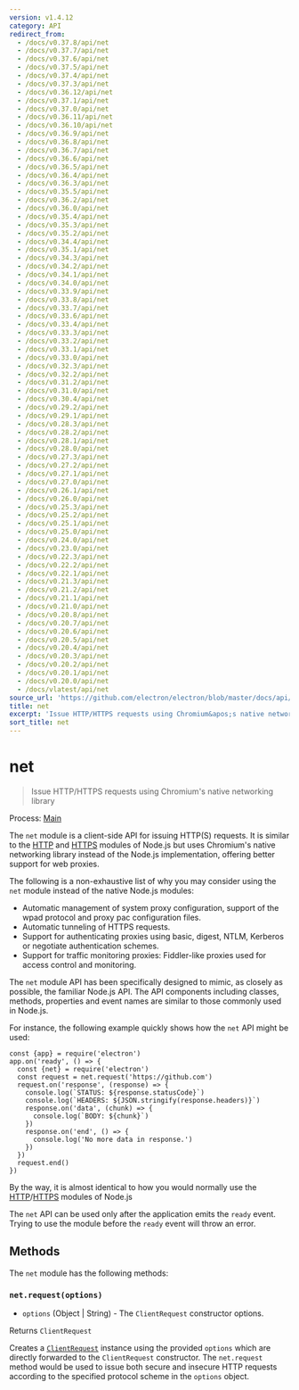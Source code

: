 ```yaml
---
version: v1.4.12
category: API
redirect_from:
  - /docs/v0.37.8/api/net
  - /docs/v0.37.7/api/net
  - /docs/v0.37.6/api/net
  - /docs/v0.37.5/api/net
  - /docs/v0.37.4/api/net
  - /docs/v0.37.3/api/net
  - /docs/v0.36.12/api/net
  - /docs/v0.37.1/api/net
  - /docs/v0.37.0/api/net
  - /docs/v0.36.11/api/net
  - /docs/v0.36.10/api/net
  - /docs/v0.36.9/api/net
  - /docs/v0.36.8/api/net
  - /docs/v0.36.7/api/net
  - /docs/v0.36.6/api/net
  - /docs/v0.36.5/api/net
  - /docs/v0.36.4/api/net
  - /docs/v0.36.3/api/net
  - /docs/v0.35.5/api/net
  - /docs/v0.36.2/api/net
  - /docs/v0.36.0/api/net
  - /docs/v0.35.4/api/net
  - /docs/v0.35.3/api/net
  - /docs/v0.35.2/api/net
  - /docs/v0.34.4/api/net
  - /docs/v0.35.1/api/net
  - /docs/v0.34.3/api/net
  - /docs/v0.34.2/api/net
  - /docs/v0.34.1/api/net
  - /docs/v0.34.0/api/net
  - /docs/v0.33.9/api/net
  - /docs/v0.33.8/api/net
  - /docs/v0.33.7/api/net
  - /docs/v0.33.6/api/net
  - /docs/v0.33.4/api/net
  - /docs/v0.33.3/api/net
  - /docs/v0.33.2/api/net
  - /docs/v0.33.1/api/net
  - /docs/v0.33.0/api/net
  - /docs/v0.32.3/api/net
  - /docs/v0.32.2/api/net
  - /docs/v0.31.2/api/net
  - /docs/v0.31.0/api/net
  - /docs/v0.30.4/api/net
  - /docs/v0.29.2/api/net
  - /docs/v0.29.1/api/net
  - /docs/v0.28.3/api/net
  - /docs/v0.28.2/api/net
  - /docs/v0.28.1/api/net
  - /docs/v0.28.0/api/net
  - /docs/v0.27.3/api/net
  - /docs/v0.27.2/api/net
  - /docs/v0.27.1/api/net
  - /docs/v0.27.0/api/net
  - /docs/v0.26.1/api/net
  - /docs/v0.26.0/api/net
  - /docs/v0.25.3/api/net
  - /docs/v0.25.2/api/net
  - /docs/v0.25.1/api/net
  - /docs/v0.25.0/api/net
  - /docs/v0.24.0/api/net
  - /docs/v0.23.0/api/net
  - /docs/v0.22.3/api/net
  - /docs/v0.22.2/api/net
  - /docs/v0.22.1/api/net
  - /docs/v0.21.3/api/net
  - /docs/v0.21.2/api/net
  - /docs/v0.21.1/api/net
  - /docs/v0.21.0/api/net
  - /docs/v0.20.8/api/net
  - /docs/v0.20.7/api/net
  - /docs/v0.20.6/api/net
  - /docs/v0.20.5/api/net
  - /docs/v0.20.4/api/net
  - /docs/v0.20.3/api/net
  - /docs/v0.20.2/api/net
  - /docs/v0.20.1/api/net
  - /docs/v0.20.0/api/net
  - /docs/vlatest/api/net
source_url: 'https://github.com/electron/electron/blob/master/docs/api/net.md'
title: net
excerpt: 'Issue HTTP/HTTPS requests using Chromium&apos;s native networking library'
sort_title: net
---
```

# net

> Issue HTTP/HTTPS requests using Chromium's native networking library

Process: [Main](/docs/tutorial/quick-start#main-process)

The `net` module is a client-side API for issuing HTTP(S) requests. It is similar to the [HTTP](https://nodejs.org/api/http.html) and [HTTPS](https://nodejs.org/api/https.html) modules of Node.js but uses Chromium's native networking library instead of the Node.js implementation, offering better support for web proxies.

The following is a non-exhaustive list of why you may consider using the `net` module instead of the native Node.js modules:

*   Automatic management of system proxy configuration, support of the wpad protocol and proxy pac configuration files.
*   Automatic tunneling of HTTPS requests.
*   Support for authenticating proxies using basic, digest, NTLM, Kerberos or negotiate authentication schemes.
*   Support for traffic monitoring proxies: Fiddler-like proxies used for access control and monitoring.

The `net` module API has been specifically designed to mimic, as closely as possible, the familiar Node.js API. The API components including classes, methods, properties and event names are similar to those commonly used in Node.js.

For instance, the following example quickly shows how the `net` API might be used:

    const {app} = require('electron')
    app.on('ready', () => {
      const {net} = require('electron')
      const request = net.request('https://github.com')
      request.on('response', (response) => {
        console.log(`STATUS: ${response.statusCode}`)
        console.log(`HEADERS: ${JSON.stringify(response.headers)}`)
        response.on('data', (chunk) => {
          console.log(`BODY: ${chunk}`)
        })
        response.on('end', () => {
          console.log('No more data in response.')
        })
      })
      request.end()
    })

By the way, it is almost identical to how you would normally use the [HTTP](https://nodejs.org/api/http.html)/[HTTPS](https://nodejs.org/api/https.html) modules of Node.js

The `net` API can be used only after the application emits the `ready` event. Trying to use the module before the `ready` event will throw an error.

## Methods

The `net` module has the following methods:

### `net.request(options)`

*   `options` (Object | String) - The `ClientRequest` constructor options.

Returns `ClientRequest`

Creates a [`ClientRequest`](/docs/api/client-request) instance using the provided `options` which are directly forwarded to the `ClientRequest` constructor. The `net.request` method would be used to issue both secure and insecure HTTP requests according to the specified protocol scheme in the `options` object.
